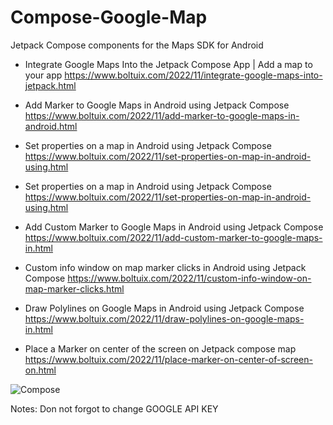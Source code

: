 # Compose-Google-Map
Jetpack Compose components for the Maps SDK for Android

* Integrate Google Maps Into the Jetpack Compose App | Add a map to your app
https://www.boltuix.com/2022/11/integrate-google-maps-into-jetpack.html

* Add Marker to Google Maps in Android using Jetpack Compose
https://www.boltuix.com/2022/11/add-marker-to-google-maps-in-android.html

* Set properties on a map in Android using Jetpack Compose
https://www.boltuix.com/2022/11/set-properties-on-map-in-android-using.html

* Set properties on a map in Android using Jetpack Compose
https://www.boltuix.com/2022/11/set-properties-on-map-in-android-using.html 

* Add Custom Marker to Google Maps in Android using Jetpack Compose
https://www.boltuix.com/2022/11/add-custom-marker-to-google-maps-in.html
 
* Custom info window on map marker clicks in Android using Jetpack Compose
https://www.boltuix.com/2022/11/custom-info-window-on-map-marker-clicks.html

* Draw Polylines on Google Maps in Android using Jetpack Compose
https://www.boltuix.com/2022/11/draw-polylines-on-google-maps-in.html

* Place a Marker on center of the screen on Jetpack compose map
https://www.boltuix.com/2022/11/place-marker-on-center-of-screen-on.html

<img src="https://miro.medium.com/max/1400/1*ArNSw16ppJ3YIri-vGeIRQ.webp" alt="Compose">


Notes: Don not forgot to change GOOGLE API KEY
